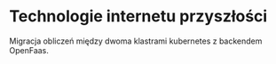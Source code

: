 # Technologie internetu przyszłości
Migracja obliczeń między dwoma klastrami kubernetes z backendem OpenFaas.